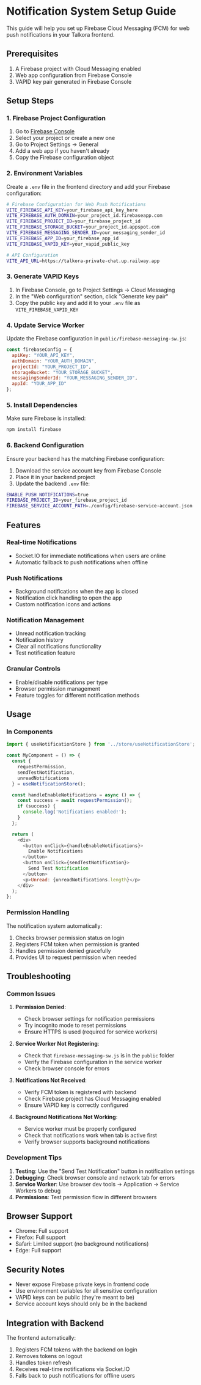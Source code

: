 # Notification System Setup Guide

This guide will help you set up Firebase Cloud Messaging (FCM) for web push notifications in your Talkora frontend.

## Prerequisites

1. A Firebase project with Cloud Messaging enabled
2. Web app configuration from Firebase Console
3. VAPID key pair generated in Firebase Console

## Setup Steps

### 1. Firebase Project Configuration

1. Go to [Firebase Console](https://console.firebase.google.com)
2. Select your project or create a new one
3. Go to Project Settings → General
4. Add a web app if you haven't already
5. Copy the Firebase configuration object

### 2. Environment Variables

Create a `.env` file in the frontend directory and add your Firebase configuration:

```bash
# Firebase Configuration for Web Push Notifications
VITE_FIREBASE_API_KEY=your_firebase_api_key_here
VITE_FIREBASE_AUTH_DOMAIN=your_project_id.firebaseapp.com
VITE_FIREBASE_PROJECT_ID=your_firebase_project_id
VITE_FIREBASE_STORAGE_BUCKET=your_project_id.appspot.com
VITE_FIREBASE_MESSAGING_SENDER_ID=your_messaging_sender_id
VITE_FIREBASE_APP_ID=your_firebase_app_id
VITE_FIREBASE_VAPID_KEY=your_vapid_public_key

# API Configuration
VITE_API_URL=https://talkora-private-chat.up.railway.app
```

### 3. Generate VAPID Keys

1. In Firebase Console, go to Project Settings → Cloud Messaging
2. In the "Web configuration" section, click "Generate key pair"
3. Copy the public key and add it to your `.env` file as `VITE_FIREBASE_VAPID_KEY`

### 4. Update Service Worker

Update the Firebase configuration in `public/firebase-messaging-sw.js`:

```javascript
const firebaseConfig = {
  apiKey: "YOUR_API_KEY",
  authDomain: "YOUR_AUTH_DOMAIN", 
  projectId: "YOUR_PROJECT_ID",
  storageBucket: "YOUR_STORAGE_BUCKET",
  messagingSenderId: "YOUR_MESSAGING_SENDER_ID",
  appId: "YOUR_APP_ID"
};
```

### 5. Install Dependencies

Make sure Firebase is installed:

```bash
npm install firebase
```

### 6. Backend Configuration

Ensure your backend has the matching Firebase configuration:

1. Download the service account key from Firebase Console
2. Place it in your backend project
3. Update the backend `.env` file:

```bash
ENABLE_PUSH_NOTIFICATIONS=true
FIREBASE_PROJECT_ID=your_firebase_project_id
FIREBASE_SERVICE_ACCOUNT_PATH=./config/firebase-service-account.json
```

## Features

### Real-time Notifications
- Socket.IO for immediate notifications when users are online
- Automatic fallback to push notifications when offline

### Push Notifications
- Background notifications when the app is closed
- Notification click handling to open the app
- Custom notification icons and actions

### Notification Management
- Unread notification tracking
- Notification history
- Clear all notifications functionality
- Test notification feature

### Granular Controls
- Enable/disable notifications per type
- Browser permission management
- Feature toggles for different notification methods

## Usage

### In Components

```javascript
import { useNotificationStore } from '../store/useNotificationStore';

const MyComponent = () => {
  const { 
    requestPermission, 
    sendTestNotification,
    unreadNotifications 
  } = useNotificationStore();

  const handleEnableNotifications = async () => {
    const success = await requestPermission();
    if (success) {
      console.log('Notifications enabled!');
    }
  };

  return (
    <div>
      <button onClick={handleEnableNotifications}>
        Enable Notifications
      </button>
      <button onClick={sendTestNotification}>
        Send Test Notification
      </button>
      <p>Unread: {unreadNotifications.length}</p>
    </div>
  );
};
```

### Permission Handling

The notification system automatically:
1. Checks browser permission status on login
2. Registers FCM token when permission is granted
3. Handles permission denied gracefully
4. Provides UI to request permission when needed

## Troubleshooting

### Common Issues

1. **Permission Denied**: 
   - Check browser settings for notification permissions
   - Try incognito mode to reset permissions
   - Ensure HTTPS is used (required for service workers)

2. **Service Worker Not Registering**:
   - Check that `firebase-messaging-sw.js` is in the `public` folder
   - Verify the Firebase configuration in the service worker
   - Check browser console for errors

3. **Notifications Not Received**:
   - Verify FCM token is registered with backend
   - Check Firebase project has Cloud Messaging enabled
   - Ensure VAPID key is correctly configured

4. **Background Notifications Not Working**:
   - Service worker must be properly configured
   - Check that notifications work when tab is active first
   - Verify browser supports background notifications

### Development Tips

1. **Testing**: Use the "Send Test Notification" button in notification settings
2. **Debugging**: Check browser console and network tab for errors
3. **Service Worker**: Use browser dev tools → Application → Service Workers to debug
4. **Permissions**: Test permission flow in different browsers

## Browser Support

- Chrome: Full support
- Firefox: Full support
- Safari: Limited support (no background notifications)
- Edge: Full support

## Security Notes

- Never expose Firebase private keys in frontend code
- Use environment variables for all sensitive configuration
- VAPID keys can be public (they're meant to be)
- Service account keys should only be in the backend

## Integration with Backend

The frontend automatically:
1. Registers FCM tokens with the backend on login
2. Removes tokens on logout
3. Handles token refresh
4. Receives real-time notifications via Socket.IO
5. Falls back to push notifications for offline users
